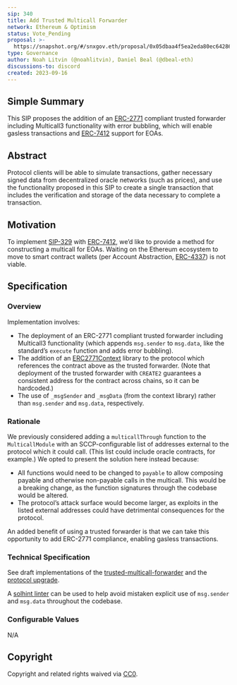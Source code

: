```yaml
---
sip: 340
title: Add Trusted Multicall Forwarder
network: Ethereum & Optimism
status: Vote_Pending
proposal: >-
  https://snapshot.org/#/snxgov.eth/proposal/0x05dbaa4f5ea2eda80ec64286c4e3591de7f4aeec86adb660d37311578030a4af
type: Governance
author: Noah Litvin (@noahlitvin), Daniel Beal (@dbeal-eth)
discussions-to: discord
created: 2023-09-16
---
```


## Simple Summary

<!--"If you can't explain it simply, you don't understand it well enough." Simply describe the outcome the proposed changes intends to achieve. This should be non-technical and accessible to a casual community member.-->

This SIP proposes the addition of an [ERC-2771](https://eips.ethereum.org/EIPS/eip-2771) compliant trusted forwarder including Multicall3 functionality with error bubbling, which will enable gasless transactions and [ERC-7412](https://eips.ethereum.org/EIPS/eip-7412) support for EOAs.

## Abstract

<!--A short (~200 word) description of the proposed change, the abstract should clearly describe the proposed change. This is what *will* be done if the SIP is implemented, not *why* it should be done or *how* it will be done. If the SIP proposes deploying a new contract, write, "we propose to deploy a new contract that will do x".-->

Protocol clients will be able to simulate transactions, gather necessary signed data from decentralized oracle networks (such as prices), and use the functionality proposed in this SIP to create a single transaction that includes the verification and storage of the data necessary to complete a transaction.

## Motivation

<!--This is the problem statement. This is the *why* of the SIP. It should clearly explain *why* the current state of the protocol is inadequate.  It is critical that you explain *why* the change is needed, if the SIP proposes changing how something is calculated, you must address *why* the current calculation is inaccurate or wrong. This is not the place to describe how the SIP will address the issue!-->

To implement [SIP-329](https://sips.synthetix.io/sips/sip-329/) with [ERC-7412](https://eips.ethereum.org/EIPS/eip-7412), we’d like to provide a method for constructing a multicall for EOAs. Waiting on the Ethereum ecosystem to move to smart contract wallets (per Account Abstraction, [ERC-4337](https://eips.ethereum.org/EIPS/eip-4337)) is not viable.

## Specification

### Overview

<!--This is a high level overview of *how* the SIP will solve the problem. The overview should clearly describe how the new feature will be implemented.-->

Implementation involves:

- The deployment of an ERC-2771 compliant trusted forwarder including Multicall3 functionality (which appends `msg.sender` to `msg.data`, like the standard’s `execute` function and adds error bubbling).
- The addition of an [ERC2771Context](https://docs.openzeppelin.com/contracts/4.x/api/metatx#ERC2771Context) library to the protocol which references the contract above as the trusted forwarder. (Note that deployment of the trusted forwarder with `CREATE2` guarantees a consistent address for the contract across chains, so it can be hardcoded.)
- The use of `_msgSender` and `_msgData` (from the context library) rather than `msg.sender` and `msg.data`, respectively.

### Rationale

<!--This is where you explain the reasoning behind how you propose to solve the problem. Why did you propose to implement the change in this way, what were the considerations and trade-offs. The rationale fleshes out what motivated the design and why particular design decisions were made. It should describe alternate designs that were considered and related work. The rationale may also provide evidence of consensus within the community, and should discuss important objections or concerns raised during discussion.-->

We previously considered adding a `multicallThrough` function to the `MulticallModule` with an SCCP-configurable list of addresses external to the protocol which it could call. (This list could include oracle contracts, for example.) We opted to present the solution here instead because:

- All functions would need to be changed to `payable` to allow composing payable and otherwise non-payable calls in the multicall. This would be a breaking change, as the function signatures through the codebase would be altered.
- The protocol’s attack surface would become larger, as exploits in the listed external addresses could have detrimental consequences for the protocol.

An added benefit of using a trusted forwarder is that we can take this opportunity to add ERC-2771 compliance, enabling gasless transactions.

### Technical Specification

<!--The technical specification should outline the public API of the changes proposed. That is, changes to any of the interfaces Synthetix currently exposes or the creations of new ones.-->

See draft implementations of the [trusted-multicall-forwarder](https://github.com/Synthetixio/trusted-multicall-forwarder) and the [protocol upgrade](https://github.com/Synthetixio/synthetix-v3/pull/1817/commits/975c0347ed6d2e4c49ab51d1167871ed716901f7).

A [solhint linter](https://github.com/Synthetixio/solhint-plugins/tree/main/packages/solhint-plugin-meta-transactions) can be used to help avoid mistaken explicit use of `msg.sender` and `msg.data` throughout the codebase.

### Configurable Values

N/A

## Copyright

Copyright and related rights waived via [CC0](https://creativecommons.org/publicdomain/zero/1.0/).
